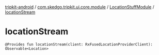 [tripkit-android](../../index.md) / [com.skedgo.tripkit.ui.core.module](../index.md) / [LocationStuffModule](index.md) / [locationStream](./location-stream.md)

# locationStream

`@Provides fun locationStream(client: RxFusedLocationProviderClient): Observable<Location>`